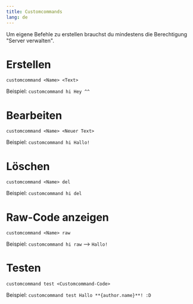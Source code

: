 ```yaml
---
title: Customcommands
lang: de
---
```


Um eigene Befehle zu erstellen brauchst du mindestens die Berechtigung "Server verwalten".

# Erstellen

`customcommand <Name> <Text>`

Beispiel:
`customcommand hi Hey ^^`

# Bearbeiten

`customcommand <Name> <Neuer Text>`

Beispiel:
`customcommand hi Hallo!`

# Löschen

`customcommand <Name> del`

Beispiel:
`customcommand hi del`

# Raw-Code anzeigen

`customcommand <Name> raw`

Beispiel:
`customcommand hi raw`
-->
`Hallo!`

# Testen

`customcommand test <Customcommand-Code>`

Beispiel:
`customcommand test Hallo **{author.name}**! :D`
